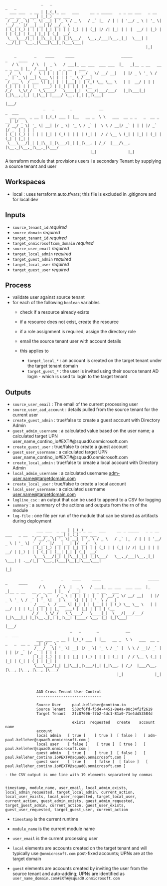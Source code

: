 ```
                _   _                                                               _   _          
  ___ ___  _ __ | |_(_)_ __   ___     __ _ _____   _ _ __ ___   _ __  _ __ __ _  ___| |_(_) ___ ___ 
 / __/ _ \| '_ \| __| | '_ \ / _ \   / _` |_  / | | | '__/ _ \ | '_ \| '__/ _` |/ __| __| |/ __/ _ \
| (_| (_) | | | | |_| | | | | (_) | | (_| |/ /| |_| | | |  __/ | |_) | | | (_| | (__| |_| | (_|  __/
 \___\___/|_| |_|\__|_|_| |_|\___/   \__,_/___|\__,_|_|  \___| | .__/|_|  \__,_|\___|\__|_|\___\___|
                                                               |_|                                  

    _        _    ____     ____                     _____                      _     ____                   
   / \      / \  |  _ \   / ___|_ __ ___  ___ ___  |_   _|__ _ __   __ _ _ __ | |_  / ___| _   _ _ __   ___ 
  / _ \    / _ \ | | | | | |   | '__/ _ \/ __/ __|   | |/ _ \ '_ \ / _` | '_ \| __| \___ \| | | | '_ \ / __|
 / ___ \  / ___ \| |_| | | |___| | | (_) \__ \__ \   | |  __/ | | | (_| | | | | |_   ___) | |_| | | | | (__ 
/_/   \_\/_/   \_\____/   \____|_|  \___/|___/___/   |_|\___|_| |_|\__,_|_| |_|\__| |____/ \__, |_| |_|\___|
                                                                                           |___/      
                 _   _       _            __                              _  ___  
  ___ ___  _ __ | |_(_) ___ | |__   __ _  \ \   ___  __ _ _   _  __ _  __| |/ _ \ 
 / __/ _ \| '_ \| __| |/ _ \| '_ \ / _` |  \ \ / __|/ _` | | | |/ _` |/ _` | | | |
| (_| (_) | | | | |_| | (_) | | | | (_| |  / / \__ \ (_| | |_| | (_| | (_| | |_| |
 \___\___/|_| |_|\__|_|\___/|_| |_|\__, | /_/  |___/\__, |\__,_|\__,_|\__,_|\___/ 
                                      |_|              |_|                       

```

A terraform module that provisions users i a secondary Tenant by supplying a source tenant and user


Workspaces
----------

- local       : uses terraform.auto.tfvars; this file is excluded in .gitignore and for local dev



Inputs
------

 - `source_tenant_id` *required* 
 - `source_domain`  *required* 
 - `target_tenant_id` *required* 
 - `target_onmicrosoftcom_domain`  *required* 
 - `source_user_email`  *required* 
 - `target_local_admin` *required* 
 - `target_guest_admin` *required* 
 - `target_local_user`  *required* 
 - `target_guest_user`  *required* 

Process
-------

- validate user against source tenant
- for each of the following `boolean` variables
  - check if a resource already exists
  - if a resource does not exist, create the resource 
  - if a role assignment is required, assign the directory role
  - email the source tenant user with account details

  - this applies to
    - `target_local_*` : an account is created on the target tenant under the target tenant domain  
    - `target_guest_*` : the user is invited using their source tenant AD login - which is used to login to the target tenant


Outputs
-------
- `source_user_email`         : The email of the current processing user
- `source_user_aad_account`   : details pulled from the source tenant for the current user
- `create_guest_admin`        : true/false to create a guest account with Directory Admin
- `guest_admin_username`      : a calculated value based on the user name; a calculated target UPN user_name_contino_io#EXT#@squad0.onmicrosoft.com 
- `create_guest_user`         : true/false to create a guest account
- `guest_user_username`       : a calculated target UPN user_name_contino_io#EXT#@squad0.onmicrosoft.com
- `create_local_admin`        : true/false to create a local account with Directory Admin
- `local_admin_username`      : a calculated username adm-user.name@targetdomain.com
- `create_local_user`         : true/false to create a local account 
- `local_user_username`       : a calculated username user.name@targetdomain.com
- `logline_csc`               : an output that can be used to append to a CSV for logging
- `summary`                   : a summary of the actions and outputs from the rn of the module
- `log-file`                  : one file per run of the module that can be stored as artifacts during deployment


```
              ___ ___  _ __ | |_(_)_ __   ___     __ _ _____   _ _ __ ___   _ __  _ __ __ _  ___| |_(_) ___ ___ 
             / __/ _ \| '_ \| __| | '_ \ / _ \   / _` |_  / | | | '__/ _ \ | '_ \| '__/ _` |/ __| __| |/ __/ _ \
            | (_| (_) | | | | |_| | | | | (_) | | (_| |/ /| |_| | | |  __/ | |_) | | | (_| | (__| |_| | (_|  __/
             \___\___/|_| |_|\__|_|_| |_|\___/   \__,_/___|\__,_|_|  \___| | .__/|_|  \__,_|\___|\__|_|\___\___|
                                                                           |_|                                  
            
                _        _    ____     ____                     _____                      _     ____                   
               / \      / \  |  _ \   / ___|_ __ ___  ___ ___  |_   _|__ _ __   __ _ _ __ | |_  / ___| _   _ _ __   ___ 
              / _ \    / _ \ | | | | | |   | '__/ _ \/ __/ __|   | |/ _ \ '_ \ / _` | '_ \| __| \___ \| | | | '_ \ / __|
             / ___ \  / ___ \| |_| | | |___| | | (_) \__ \__ \   | |  __/ | | | (_| | | | | |_   ___) | |_| | | | | (__ 
            /_/   \_\/_/   \_\____/   \____|_|  \___/|___/___/   |_|\___|_| |_|\__,_|_| |_|\__| |____/ \__, |_| |_|\___|
                                                                                                       |___/      
                             _   _       _            __                              _  ___  
              ___ ___  _ __ | |_(_) ___ | |__   __ _  \ \   ___  __ _ _   _  __ _  __| |/ _ \ 
             / __/ _ \| '_ \| __| |/ _ \| '_ \ / _` |  \ \ / __|/ _` | | | |/ _` |/ _` | | | |
            | (_| (_) | | | | |_| | (_) | | | | (_| |  / / \__ \ (_| | |_| | (_| | (_| | |_| |
             \___\___/|_| |_|\__|_|\___/|_| |_|\__, | /_/  |___/\__, |\__,_|\__,_|\__,_|\___/ 
                                                  |_|              |_|                       
            
            
            
              AAD Cross Tenant User Control
              -----------------------------
            
              Source User     paul.kelleher@contino.io
              Source Tenant   538cf6fd-f5d4-4451-8e4a-88c34f2f2619       
              Target Tenant   2fc87606-f7b2-4dc1-81a0-71e4dd53584d
            
                              exists  requested   create    account name
              account
              local admin   [ true ]    [ true ]  [ false ]   [ adm-paul.kelleher@squad0.onmicrosoft.com ]
              local user    [ false ]    [ true ]  [ true ]   [ paul.kelleher@squad0.onmicrosoft.com ]
              guest admin   [ true ]    [ true ]  [ false ]   [ paul.kelleher_contino.io#EXT#@squad0.onmicrosoft.com ]
              guest suer    [ true ]    [ false ]  [ false ]   [ paul.kelleher_contino.io#EXT#@squad0.onmicrosoft.com ]

- the CSV output is one line with 19 elements separaterd by commas


timestamp, module_name, user_email, local_admin_exists, local_admin_requested, target_local_admin, current_action, local_user_exists, local_user_requested, target_local_user, current_action, guest_admin_exists, guest_admin_requested, target_guest_admin, current_action, guest_user_exists, guest_user_requested, target_guest_user, current_action

```

- `timestamp`   is the current runtime
- `module_name` is the current module name
- `user_email`  is the current processing user

- `local` elements are accounts created on the target tenant and will typically use `@onmicrosoft.com` post-fixed accounts; UPNs are at the target domain
- `guest` elements are accounts created by inviting the user from the source tenant and auto-adding; UPNs are identified as `user_name_domain.com#EXT#@squad0.onmicrosoft.com`

